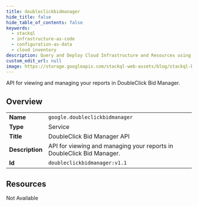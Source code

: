 ```yaml
---
title: doubleclickbidmanager
hide_title: false
hide_table_of_contents: false
keywords:
  - stackql
  - infrastructure-as-code
  - configuration-as-data
  - cloud inventory
description: Query and Deploy Cloud Infrastructure and Resources using SQL
custom_edit_url: null
image: https://storage.googleapis.com/stackql-web-assets/blog/stackql-blog-post-featured-image.png
---
```

API for viewing and managing your reports in DoubleClick Bid Manager.  
    

## Overview
<table><tbody>
<tr><td><b>Name</b></td><td><code>google.doubleclickbidmanager</code></td></tr>
<tr><td><b>Type</b></td><td>Service</td></tr>
<tr><td><b>Title</b></td><td>DoubleClick Bid Manager API</td></tr>
<tr><td><b>Description</b></td><td>API for viewing and managing your reports in DoubleClick Bid Manager.</td></tr>
<tr><td><b>Id</b></td><td><code>doubleclickbidmanager:v1.1</code></td></tr>
</tbody></table>

## Resources
<div class="row"><div class="providerDocColumn">Not Available</div></div>